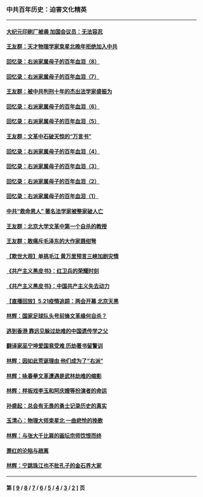### 中共百年历史：迫害文化精英
---
#### [大纪元印刷厂被袭 加国会议员：无法容忍](../../pages/nf1176111/n12883028.md?05170430) 
#### [王友群：天才物理学家束星北晚年拒绝加入中共](../../pages/nf1176111/n12792913.md?05170430) 
#### [回忆录：右派家属母子的百年血泪（8）](../../pages/nf1176111/n12706196.md?05170430) 
#### [回忆录：右派家属母子的百年血泪（7）](../../pages/nf1176111/n12706191.md?05170430) 
#### [王友群：被中共判刑十年的杰出法学家盛振为](../../pages/nf1176111/n12706141.md?05170430) 
#### [回忆录：右派家属母子的百年血泪（6）](../../pages/nf1176111/n12698863.md?05170430) 
#### [回忆录：右派家属母子的百年血泪（5）](../../pages/nf1176111/n12692515.md?05170430) 
#### [王友群：文革中石破天惊的“万言书”](../../pages/nf1176111/n12690994.md?05170430) 
#### [回忆录：右派家属母子的百年血泪（4）](../../pages/nf1176111/n12686410.md?05170430) 
#### [回忆录：右派家属母子的百年血泪（3）](../../pages/nf1176111/n12683820.md?05170430) 
#### [回忆录：右派家属母子的百年血泪（2）](../../pages/nf1176111/n12679738.md?05170430) 
#### [回忆录：右派家属母子的百年血泪（1）](../../pages/nf1176111/n12678112.md?05170430) 
#### [中共“救命恩人” 著名法学家被整家破人亡](../../pages/nf1176111/n12658168.md?05170430) 
#### [王友群：北京大学文革中第一个自杀的教授](../../pages/nf1176111/n12632697.md?05170430) 
#### [王友群：敢痛斥毛泽东的大作家聂绀弩](../../pages/nf1176111/n12384788.md?05170430) 
#### [【欺世大观】单挑毛江 黄万里预言三峡加剧灾情](../../pages/nf1176111/n12357101.md?05170430) 
#### [《共产主义黑皮书》：红卫兵的荣耀时刻](../../pages/nf1176111/n12190329.md?05170430) 
#### [《共产主义黑皮书》：中国共产主义失去动力](../../pages/nf1176111/n12168749.md?05170430) 
#### [【直播回放】5.21疫情追踪：两会开幕 北京天黑](../../pages/nf1176111/n12126358.md?05170430) 
#### [林辉：国家足球队头号前锋文革缘何自杀？](../../pages/nf1176111/n11648921.md?05170430) 
#### [逃到香港 靠远见躲过劫难的中国遗传学之父](../../pages/nf1176111/n11535984.md?05170430) 
#### [翻译家巫宁坤爱国竟受难 历劫著书留警训](../../pages/nf1176111/n11478084.md?05170430) 
#### [林辉：因如此荒诞理由 他们成为了“右派”](../../pages/nf1176111/n11070799.md?05170430) 
#### [林辉：咏春拳文革遭遇是武林劫难的缩影](../../pages/nf1176111/n11042647.md?05170430) 
#### [林辉：样板戏李玉和阿庆嫂等扮演者的命运](../../pages/nf1176111/n11034634.md?05170430) 
#### [孙盛起：总会有无畏的勇士记录历史的真实](../../pages/nf1176111/n11027279.md?05170430) 
#### [玉清心：物理大师束星北 一曲悲怆的挽歌](../../pages/nf1176111/n11022591.md?05170430) 
#### [林辉：与张大千比肩的画坛宗师饮恨而终](../../pages/nf1176111/n11020634.md?05170430) 
#### [萧红的沦陷与疏离](../../pages/nf1176111/n11005892.md?05170430) 
#### [林辉：宁跳珠江也不批孔子的金石界大家](../../pages/nf1176111/n11004578.md?05170430) 

---
#### 第 [ [9](./9.md?05170430) / [8](./8.md?05170430) / [7](./7.md?05170430) / [6](./6.md?05170430) / [5](./5.md?05170430) / [4](./4.md?05170430) / [3](./3.md?05170430) / [2](./2.md?05170430) ] 页
